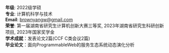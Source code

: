 **年级**: 2022级学硕  
**专业**: 计算机科学与技术  
**Email**: brownyangw@gmail.com  
**荣誉**: 第一届湖南省研究生计算机创新大赛三等奖, 2023年湖南省研究生科研创新项目, 2023年国家奖学金   
**学术成就**：发表论文2篇(CCF C类会议2篇)     
**毕业论文**：面向ProgrammableWeb的服务生态系统动态演化分析
